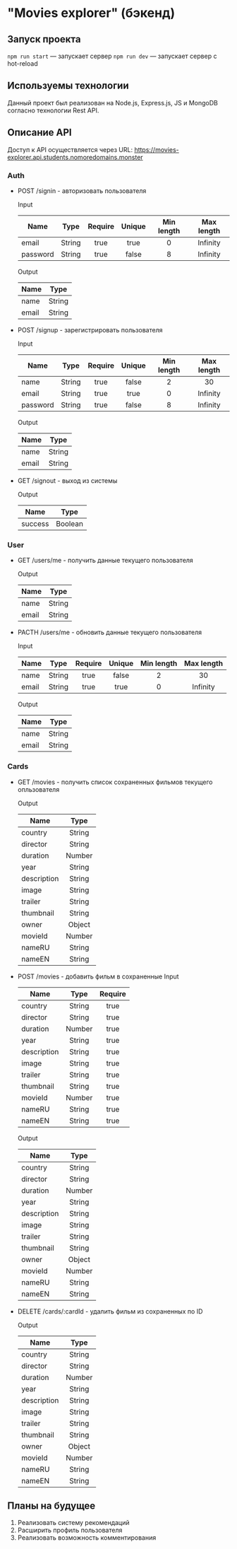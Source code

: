 # "Movies explorer" (бэкенд)

## Запуск проекта

`npm run start` — запускает сервер
`npm run dev` — запускает сервер с hot-reload


## Используемы технологии

Данный проект был реализован на Node.js, Express.js, JS и MongoDB согласно технологии Rest API.


## Описание API

Доступ к API осуществляется через URL: https://movies-explorer.api.students.nomoredomains.monster

### Auth
+ POST /signin - авторизовать пользователя

    Input

    Name     | Type   | Require | Unique | Min length | Max length
    -------- |:------:|:-------:|:------:|:----------:|:----------:
    email    | String | true    | true   | 0          | Infinity
    password | String | true    | false  | 8          | Infinity

    Output

    Name  | Type
    ----- |:---:
    name  | String
    email | String

+ POST /signup - зарегистрировать пользователя

    Input

    Name     | Type   | Require | Unique | Min length | Max length
    -------- |:------:|:-------:|:------:|:----------:|:----------:
    name     | String | true    | false  | 2          | 30
    email    | String | true    | true   | 0          | Infinity
    password | String | true    | false  | 8          | Infinity

    Output

    Name  | Type
    ----- |:---:
    name  | String
    email | String

+ GET /signout - выход из системы

    Output

    Name    | Type
    ------- |:---:
    success | Boolean

### User

+ GET /users/me - получить данные текущего пользователя

    Output

    Name  | Type
    ----- |:---:
    name  | String
    email | String

+ PACTH /users/me - обновить данные текущего пользователя

    Input

    Name  | Type   | Require | Unique | Min length | Max length
    ----- |:------:|:-------:|:------:|:----------:|:---:
    name  | String | true    | false  | 2          | 30
    email | String | true    | true   | 0          | Infinity

    Output

    Name  | Type
    ----- |:---:
    name  | String
    email | String

### Сards

+ GET /movies - получить список сохраненных фильмов текущего опльзователя

    Output

    Name        | Type
    ------------|:---:
    country     | String
    director    | String
    duration    | Number
    year        | String
    description | String
    image       | String
    trailer     | String
    thumbnail   | String
    owner       | Object
    movieId     | Number
    nameRU      | String
    nameEN      | String

+ POST /movies - добавить фильм в сохраненные
    Input

    Name        | Type   | Require
    ------------|:------:|:------:
    country     | String | true
    director    | String | true
    duration    | Number | true
    year        | String | true
    description | String | true
    image       | String | true
    trailer     | String | true
    thumbnail   | String | true
    movieId     | Number | true
    nameRU      | String | true
    nameEN      | String | true

    Output

    Name        | Type
    ------------|:---:
    country     | String
    director    | String
    duration    | Number
    year        | String
    description | String
    image       | String
    trailer     | String
    thumbnail   | String
    owner       | Object
    movieId     | Number
    nameRU      | String
    nameEN      | String

+ DELETE /cards/:cardId - удалить фильм из сохраненных по ID

    Output

    Name        | Type
    ------------|:---:
    country     | String
    director    | String
    duration    | Number
    year        | String
    description | String
    image       | String
    trailer     | String
    thumbnail   | String
    owner       | Object
    movieId     | Number
    nameRU      | String
    nameEN      | String

## Планы на будущее

1. Реализовать систему рекомендаций
2. Расширить профиль пользователя
3. Реализовать возможность комментирования
